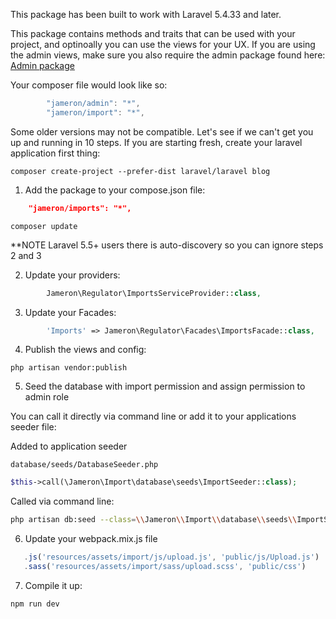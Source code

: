 This package has been built to work with Laravel 5.4.33 and later. 

This package contains methods and traits that can be used with your project, and optinoally you can use the views for your UX. If you are using the admin views, make sure you also require the admin package found here: [Admin package](https://github.com/jameron/admin)

Your composer file would look like so:

```js
        "jameron/admin": "*",
        "jameron/import": "*",
```

Some older versions may not be compatible. Let's see if we can't get you up and running in 10 steps. If you are starting fresh, create your laravel application first thing:

    composer create-project --prefer-dist laravel/laravel blog

1) Add the package to your compose.json file:

```json
    "jameron/imports": "*",
```

```
composer update
```

**NOTE  Laravel 5.5+ users there is auto-discovery so you can ignore steps 2 and 3

2) Update your providers:

```php
        Jameron\Regulator\ImportsServiceProvider::class,
```

3) Update your Facades:

```php
        'Imports' => Jameron\Regulator\Facades\ImportsFacade::class,
```

4) Publish the views and config:

```
php artisan vendor:publish
```

5) Seed the database with import permission and assign permission to admin role

You can call it directly via command line or add it to your applications seeder file:

Added to application seeder

`database/seeds/DatabaseSeeder.php`

```php
$this->call(\Jameron\Import\database\seeds\ImportSeeder::class);
```

Called via command line:

```bash
php artisan db:seed --class=\\Jameron\\Import\\database\\seeds\\ImportSeeder
```

6) Update your webpack.mix.js file

```javascript
   .js('resources/assets/import/js/upload.js', 'public/js/Upload.js')
   .sass('resources/assets/import/sass/upload.scss', 'public/css')
```

7) Compile it up:

```
npm run dev
```
